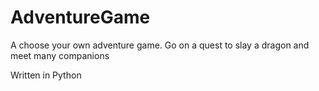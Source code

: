 # AdventureGame

A choose your own adventure game. Go on a quest to slay a dragon and meet many companions 


Written in Python

